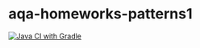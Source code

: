 # aqa-homeworks-patterns1
[![Java CI with Gradle](https://github.com/Rraaalf/aqa-homeworks-patterns1/actions/workflows/gradle.yml/badge.svg)](https://github.com/Rraaalf/aqa-homeworks-patterns1/actions/workflows/gradle.yml)
